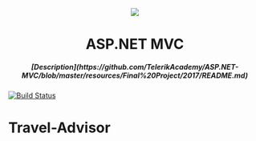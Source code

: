 <p align="center">
<a href="http://academy.telerik.com/">
<img src="https://camo.githubusercontent.com/08ecbe7b67d65cc7c6990787e2836b27b4296f2d/68747470733a2f2f7261772e6769746875622e636f6d2f666c65787472792f54656c6572696b2d41636164656d792f6d61737465722f50726f6772616d6d696e6725323077697468253230432532332f436f6465732f4f746865722f54656c6572696b2e706e67"/>
</a>
<h1 align="center">ASP.NET MVC</h1>
<h5 align="center">[Description](https://github.com/TelerikAcademy/ASP.NET-MVC/blob/master/resources/Final%20Project/2017/README.md)</h5>

[![Build Status](http://localhost:8080/job/Travel%20Advisor%20automatic%20build/badge/icon)](http://localhost:8080/job/Travel%20Advisor%20automatic%20build/)

# Travel-Advisor
